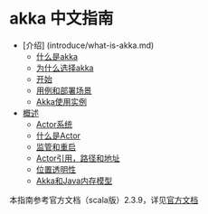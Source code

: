 # akka 中文指南

* [介绍] (introduce/what-is-akka.md)
    * [什么是akka](introduce/what-is-akka.md)
    * [为什么选择akka](introduce/why-akka.md)
    * [开始](introduce/getting-start.md)
    * [用例和部署场景](introduce/use-case-deployment-scenarios.md)
    * [Akka使用实例](introduce/examples-of-use-cases-for-Akka.md)
* [概述](general/actor-systems.md)
    * [Actor系统](general/actor-systems.md)
    * [什么是Actor](general/what-is-an-actor.md)
    * [监管和重启](general/supervision-and-monitoring.md)
    * [Actor引用，路径和地址](general/actor-references-paths-and-addresses.md)
    * [位置透明性](general/location-transparency.md)
    * [Akka和Java内存模型](general/akka-and-the-java-memory-model.md)

本指南参考官方文档（scala版）2.3.9，详见[官方文档](http://akka.io/docs/)


